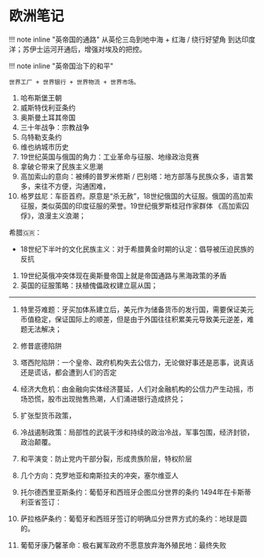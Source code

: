 # 欧洲笔记

!!! note inline "英帝国的通路"
    从英伦三岛到地中海 + 红海 / 绕行好望角 到达印度洋；苏伊士运河开通后，增强对埃及的把控。

!!! note inline "英帝国治下的和平"
    
    世界工厂 + 世界银行 + 世界物流 + 世界市场。

1. 哈布斯堡王朝
2. 威斯特伐利亚条约
3. 奥斯曼土耳其帝国
4. 三十年战争：宗教战争
5. 乌特勒支条约
6. 维也纳城市历史
7.  19世纪英国与俄国的角力：工业革命与征服、地缘政治竞赛
8.  拿破仑带来了民族主义思潮
9.  高加索山的意向：被缚的普罗米修斯 / 巴别塔：地方部落与民族众多，语言繁多，来往不方便，沟通困难，
10. 格罗兹尼：车臣首府。原意是“杀无赦”，18世纪俄国的大征服。俄国的高加索征服，类似英国的印度征服的荣誉。19世纪俄罗斯桂冠作家群体 《高加索囚俘》，浪漫主义浪潮；

希腊🇬🇷：
* 18世纪下半叶的文化民族主义：对于希腊黄金时期的认定：倡导被压迫民族的反抗




1. 19世纪英俄冲突体现在奥斯曼帝国上就是帝国通路与黑海政策的矛盾
2. 英国的征服策略：扶植傀儡政权建立扈从国；

----


1. 特里芬难题：牙买加体系建立后，美元作为储备货币的发行国，需要保证美元币值稳定，保证国际上的顺差，但是由于外国往往积累美元导致美元逆差，难题无法解决；
2. 修昔底德陷阱
3. 塔西陀陷阱：一个皇帝、政府机构失去公信力，无论做好事还是恶事，说真话还是谎话，都会遭到人们的否定
4. 经济大危机：由金融向实体经济蔓延，人们对金融机构的公信力产生动摇，市场恐慌，股市出现抛售热潮，人们涌进银行造成挤兑；
5. 扩张型货币政策，
6. 冷战遏制政策：局部性的武装干涉和持续的政治冷战，军事包围，经济封锁，政治颠覆。
7. 和平演变：防止党内干部分裂，形成贵族阶层，特权阶层
8. 几个方向：克罗地亚和南斯拉夫的冲突，塞尔维亚人

11. 托尔德西里亚斯条约：葡萄牙和西班牙企图瓜分世界的条约 1494年在卡斯蒂利亚省签订：
12. 萨拉格萨条约：葡萄牙和西班牙签订的明确瓜分世界方式的条约：地球是圆的。
13. 葡萄牙康乃馨革命：极右翼军政府不愿意放弃海外殖民地：最终失败

